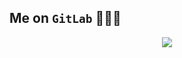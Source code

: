 <!-- ### Hi there 👋 -->

<!--
**liqin-z/liqin-z** is a ✨ _special_ ✨ repository because its `README.md` (this file) appears on your GitHub profile.

Here are some ideas to get you started:

- 🔭 I’m currently working on ...
- 🌱 I’m currently learning ...
- 👯 I’m looking to collaborate on ...
- 🤔 I’m looking for help with ...
- 💬 Ask me about ...
- 📫 How to reach me: ...
- 😄 Pronouns: ...
- ⚡ Fun fact: ...
-->
## Me on `GitLab` 👨🏻‍💻 
<!--START_SECTION:waka-->
<p align="center">
<img src="https://wakatime.com/share/@bb8d7578-ab08-4df9-bf32-d34447ca1bd0/fc4fd783-778c-4ce0-95af-e142161f80c2.svg"></img>
</p>
<!--END_SECTION:waka-->
